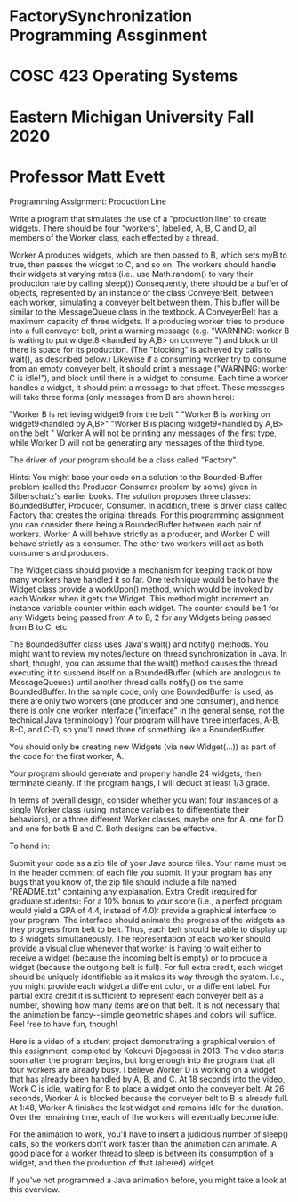 # FactorySynchronization Programming Assginment
# COSC 423 Operating Systems
# Eastern Michigan University Fall 2020
# Professor Matt Evett

Programming Assignment: Production Line
 

Write a program that simulates the use of a "production line" to create widgets. There should be four "workers", labelled, A, B, C and D, all members of the Worker class, each effected by a thread.

Worker A produces widgets, which are then passed to B, which sets myB to true, then passes the widget to C, and so on. The workers should handle their widgets at varying rates (i.e., use Math.random() to vary their production rate by calling sleep()) Consequently, there should be a buffer of objects, represented by an instance of the class ConveyerBelt, between each worker, simulating a conveyer belt between them. This buffer will be similar to the MessageQueue class in the textbook. A ConveyerBelt has a maximum capacity of three widgets. If a producing worker tries to produce into a full conveyer belt, print a warning message (e.g. "WARNING: worker B is waiting to put widget8 <handled by A,B> on conveyer") and block until there is space for its production. (The "blocking" is achieved by calls to wait(), as described below.) Likewise if a consuming worker try to consume from an empty conveyer belt, it should print a message ("WARNING: worker C is idle!"), and block until there is a widget to consume. Each time a worker handles a widget, it should print a message to that effect.  These messages will take three forms (only messages from B are shown here):

"Worker B is retrieving widget9<handled by A> from the belt "
"Worker B is working on widget9<handled by A,B>"
"Worker B is placing widget9<handled by A,B> on the belt "
Worker A will not be printing any messages of the first type, while Worker D will not be generating any messages of the third type.

The driver of your program should be a class called "Factory".

Hints:
You might base your code on a solution to the Bounded-Buffer problem (called the Producer-Consumer problem by some) given in Silberschatz's earlier books. The solution proposes three classes: BoundedBuffer, Producer, Consumer. In addition, there is driver class called Factory that creates the original threads. For this programming assignment you can consider there being a BoundedBuffer between each pair of workers. Worker A will behave strictly as a producer, and Worker D will behave strictly as a consumer. The other two workers will act as both consumers and producers.

The Widget class should provide a mechanism for keeping track of how many workers have handled it so far. One technique would be to have the Widget class provide a workUpon() method, which would be invoked by each Worker when it gets the Widget. This method might increment an instance variable counter within each widget. The counter should be 1 for any Widgets being passed from A to B, 2 for any Widgets being passed from B to C, etc.

The BoundedBuffer class uses Java's wait() and notify() methods. You might want to review my notes/lecture on thread synchronization in Java. In short, thought, you can assume that the wait() method causes the thread executing it to suspend itself on a BoundedBuffer (which are analogous to MessageQueues) until another thread calls notify() on the same BoundedBuffer. In the sample code, only one BoundedBuffer is used, as there are only two workers (one producer and one consumer), and hence there is only one worker interface ("interface" in the general sense, not the technical Java terminology.) Your program will have three interfaces, A-B, B-C, and C-D, so you'll need three of something like a BoundedBuffer.

You should only be creating new Widgets (via new Widget(...)) as part of the code for the first worker, A.

Your program should generate and properly handle 24 widgets, then terminate cleanly. If the program hangs, I will deduct at least 1/3 grade.

In terms of overall design, consider whether you want four instances of a single Worker class (using instance variables to differentiate their behaviors), or a three different Worker classes, maybe one for A, one for D and one for both B and C. Both designs can be effective.

To hand in:

Submit your code as a zip file of your Java source files.
Your name must be in the header comment of each file you submit.
If your program has any bugs that you know of, the zip file should include a file named "README.txt" containing any explanation.
Extra Credit (required for graduate students):
For a 10% bonus to your score (i.e., a perfect program would yield a GPA of 4.4, instead of 4.0): provide a graphical interface to your program. The interface should animate the progress of the widgets as they progress from belt to belt. Thus, each belt should be able to display up to 3 widgets simultaneously. The representation of each worker should provide a visual clue whenever that worker is having to wait either to receive a widget (because the incoming belt is empty) or to produce a widget (because the outgoing belt is full). For full extra credit, each widget should be uniquely identifiable as it makes its way through the system. I.e., you might provide each widget a different color, or a different label. For partial extra credit it is sufficient to represent each conveyer belt as a number, showing how many items are on that belt. It is not necessary that the animation be fancy--simple geometric shapes and colors will suffice. Feel free to have fun, though!

Here is a video of a student project demonstrating a graphical version of this assignment, completed by Kokouvi Djogbessi in 2013. The video starts soon after the program begins, but long enough into the program that all four workers are already busy. I believe Worker D is working on a widget that has already been handled by A, B, and C. At 18 seconds into the video, Work C is idle, waiting for B to place a widget onto the conveyer belt. At 26 seconds, Worker A is blocked because the conveyer belt to B is already full. At 1:48, Worker A finishes the last widget and remains idle for the duration. Over the remaining time, each of the workers will eventually become idle.

For the animation to work, you'll have to insert a judicious number of sleep() calls, so the workers don't work faster than the animation can animate. A good place for a worker thread to sleep is between its consumption of a widget, and then the production of that (altered) widget.

If you've not programmed a Java animation before, you might take a look at this overview.
